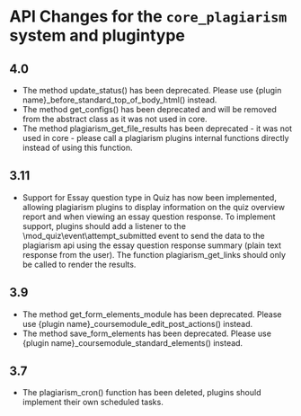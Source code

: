 # API Changes for the `core_plagiarism` system and plugintype

## 4.0

- The method update_status() has been deprecated. Please use {plugin name}_before_standard_top_of_body_html() instead.
- The method get_configs() has been deprecated and will be removed from the abstract class as it was not used in core.
- The method plagiarism_get_file_results has been deprecated - it was not used in core - please call a plagiarism
  plugins internal functions directly instead of using this function.

## 3.11

- Support for Essay question type in Quiz has now been implemented, allowing plagiarism plugins to display information
  on the quiz overview report and when viewing an essay question response.
  To implement support, plugins should add a listener to the \mod_quiz\event\attempt_submitted event to send the data
  to the plagiarism api using the essay question response summary (plain text response from the user).
  The function plagiarism_get_links should only be called to render the results.

## 3.9

- The method get_form_elements_module has been deprecated. Please use {plugin name}_coursemodule_edit_post_actions() instead.
- The method save_form_elements has been deprecated. Please use {plugin name}_coursemodule_standard_elements() instead.

## 3.7

- The plagiarism_cron() function has been deleted, plugins should implement their own scheduled tasks.
